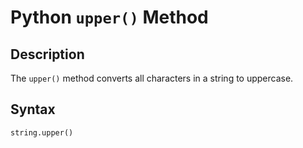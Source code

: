 # Python `upper()` Method

## Description
The `upper()` method converts all characters in a string to uppercase.

## Syntax
```python
string.upper()

